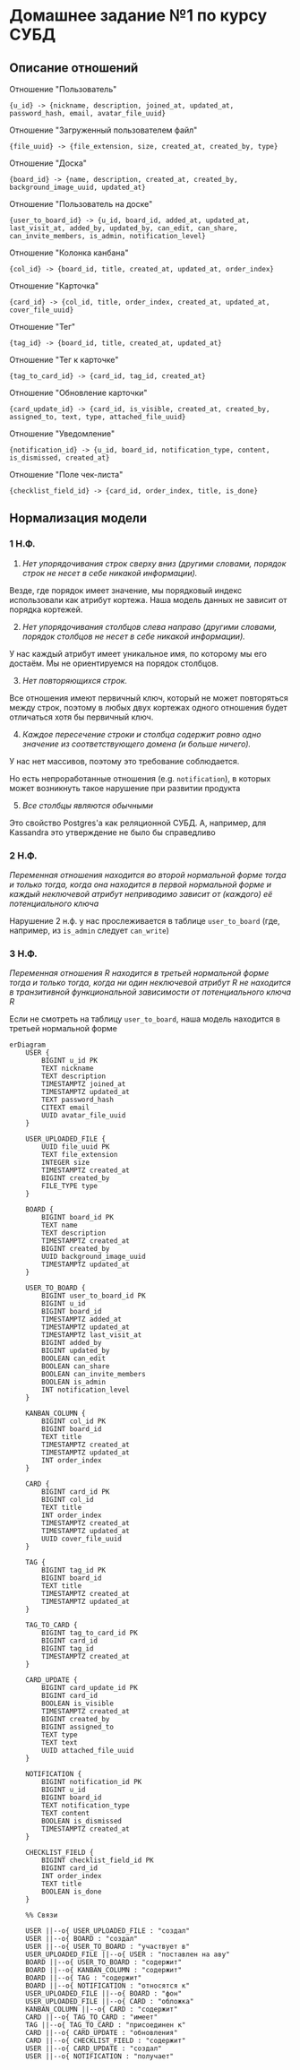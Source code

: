 # Домашнее задание №1 по курсу СУБД

## Описание отношений

Отношение "Пользователь"

`{u_id} -> {nickname, description, joined_at, updated_at, password_hash, email, avatar_file_uuid}`

Отношение "Загруженный пользователем файл"

`{file_uuid} -> {file_extension, size, created_at, created_by, type}`

Отношение "Доска"

`{board_id} -> {name, description, created_at, created_by, background_image_uuid, updated_at}`

Отношение "Пользователь на доске"

`{user_to_board_id} -> {u_id, board_id, added_at, updated_at, last_visit_at, added_by, updated_by, can_edit, can_share, can_invite_members, is_admin, notification_level}`

Отношение "Колонка канбана"

`{col_id} -> {board_id, title, created_at, updated_at, order_index}`

Отношение "Карточка"

`{card_id} -> {col_id, title, order_index, created_at, updated_at, cover_file_uuid}`

Отношение "Тег"

`{tag_id} -> {board_id, title, created_at, updated_at}`

Отношение "Тег к карточке"

`{tag_to_card_id} -> {card_id, tag_id, created_at}`

Отношение "Обновление карточки"

`{card_update_id} -> {card_id, is_visible, created_at, created_by, assigned_to, text, type, attached_file_uuid}`

Отношение "Уведомление"

`{notification_id} -> {u_id, board_id, notification_type, content, is_dismissed, created_at}`

Отношение "Поле чек-листа"

`{checklist_field_id} -> {card_id, order_index, title, is_done}`

## Нормализация модели

### 1 Н.Ф.

1) *Нет упорядочивания строк сверху вниз (другими словами, порядок строк не несет в себе никакой информации).*

Везде, где порядок имеет значение, мы порядковый индекс использовали как атрибут кортежа. Наша модель данных не зависит от порядка кортежей.

2) *Нет упорядочивания столбцов слева направо (другими словами, порядок столбцов не несет в себе никакой информации).*

У нас каждый атрибут имеет уникальное имя, по которому мы его достаём. Мы не ориентируемся на порядок столбцов.

3) *Нет повторяющихся строк.*

Все отношения имеют первичный ключ, который не может повторяться между строк, поэтому в любых двух кортежах одного отношения будет отличаться хотя бы первичный ключ.

4) *Каждое пересечение строки и столбца содержит ровно одно значение из соответствующего домена (и больше ничего).*

У нас нет массивов, поэтому это требование соблюдается.

Но есть непроработанные отношения (e.g. `notification`), в которых может возникнуть такое нарушение при развитии продукта

5) *Все столбцы являются обычными*

Это свойство Postgres'а как реляционной СУБД. А, например, для Kassandra это утверждение не было бы справедливо

### 2 Н.Ф.

*Переменная отношения находится во второй нормальной форме тогда и только тогда, когда она находится в первой нормальной форме и каждый неключевой атрибут неприводимо зависит от (каждого) её потенциального ключа*

Нарушение 2 н.ф. у нас прослеживается в таблице `user_to_board` (где, например, из `is_admin` следует `can_write`)

### 3 Н.Ф.

*Переменная отношения R находится в третьей нормальной форме тогда и только тогда, когда ни один неключевой атрибут R не находится в транзитивной функциональной зависимости от потенциального ключа R*

Если не смотреть на таблицу `user_to_board`, наша модель находится в третьей нормальной форме

```mermaid
erDiagram
    USER {
        BIGINT u_id PK
        TEXT nickname
        TEXT description
        TIMESTAMPTZ joined_at
        TIMESTAMPTZ updated_at
        TEXT password_hash
        CITEXT email
        UUID avatar_file_uuid
    }

    USER_UPLOADED_FILE {
        UUID file_uuid PK
        TEXT file_extension
        INTEGER size
        TIMESTAMPTZ created_at
        BIGINT created_by
        FILE_TYPE type
    }

    BOARD {
        BIGINT board_id PK
        TEXT name
        TEXT description
        TIMESTAMPTZ created_at
        BIGINT created_by
        UUID background_image_uuid
        TIMESTAMPTZ updated_at
    }

    USER_TO_BOARD {
        BIGINT user_to_board_id PK
        BIGINT u_id
        BIGINT board_id
        TIMESTAMPTZ added_at
        TIMESTAMPTZ updated_at
        TIMESTAMPTZ last_visit_at
        BIGINT added_by
        BIGINT updated_by
        BOOLEAN can_edit
        BOOLEAN can_share
        BOOLEAN can_invite_members
        BOOLEAN is_admin
        INT notification_level
    }

    KANBAN_COLUMN {
        BIGINT col_id PK
        BIGINT board_id
        TEXT title
        TIMESTAMPTZ created_at
        TIMESTAMPTZ updated_at
        INT order_index
    }

    CARD {
        BIGINT card_id PK
        BIGINT col_id
        TEXT title
        INT order_index
        TIMESTAMPTZ created_at
        TIMESTAMPTZ updated_at
        UUID cover_file_uuid
    }

    TAG {
        BIGINT tag_id PK
        BIGINT board_id
        TEXT title
        TIMESTAMPTZ created_at
        TIMESTAMPTZ updated_at
    }

    TAG_TO_CARD {
        BIGINT tag_to_card_id PK
        BIGINT card_id
        BIGINT tag_id
        TIMESTAMPTZ created_at
    }

    CARD_UPDATE {
        BIGINT card_update_id PK
        BIGINT card_id
        BOOLEAN is_visible
        TIMESTAMPTZ created_at
        BIGINT created_by
        BIGINT assigned_to
        TEXT type
        TEXT text
        UUID attached_file_uuid
    }

    NOTIFICATION {
        BIGINT notification_id PK
        BIGINT u_id
        BIGINT board_id
        TEXT notification_type
        TEXT content
        BOOLEAN is_dismissed
        TIMESTAMPTZ created_at
    }

    CHECKLIST_FIELD {
        BIGINT checklist_field_id PK
        BIGINT card_id
        INT order_index
        TEXT title
        BOOLEAN is_done
    }

    %% Связи

    USER ||--o{ USER_UPLOADED_FILE : "создал"
    USER ||--o{ BOARD : "создал"
    USER ||--o{ USER_TO_BOARD : "участвует в"
    USER_UPLOADED_FILE ||--o{ USER : "поставлен на аву"
    BOARD ||--o{ USER_TO_BOARD : "содержит"
    BOARD ||--o{ KANBAN_COLUMN : "содержит"
    BOARD ||--o{ TAG : "содержит"
    BOARD ||--o{ NOTIFICATION : "относятся к"
    USER_UPLOADED_FILE ||--o{ BOARD : "фон"
    USER_UPLOADED_FILE ||--o{ CARD : "обложка"
    KANBAN_COLUMN ||--o{ CARD : "содержит"
    CARD ||--o{ TAG_TO_CARD : "имеет"
    TAG ||--o{ TAG_TO_CARD : "присоединен к"
    CARD ||--o{ CARD_UPDATE : "обновления"
    CARD ||--o{ CHECKLIST_FIELD : "содержит"
    USER ||--o{ CARD_UPDATE : "создал"
    USER ||--o{ NOTIFICATION : "получает"
```
